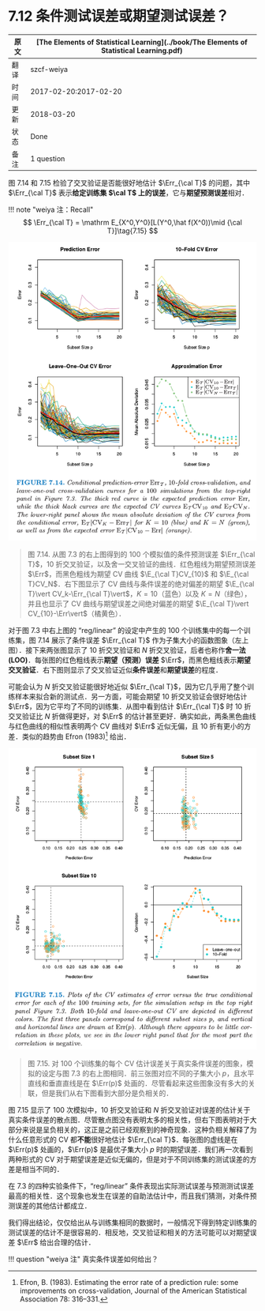 # 7.12 条件测试误差或期望测试误差？

| 原文   | [The Elements of Statistical Learning](../book/The Elements of Statistical Learning.pdf) |
| ---- | ---------------------------------------- |
| 翻译   | szcf-weiya                               |
| 时间   | 2017-02-20:2017-02-20                    |
| 更新 | 2018-03-20|
|状态|Done|
|备注| 1 question | 

图 7.14 和 7.15 检验了交叉验证是否能很好地估计 $\Err_{\cal T}$ 的问题，其中 $\Err_{\cal T}$ 表示**给定训练集 $\cal T$ 上的误差**<!--（228页的式（7.15））-->，它与**期望预测误差**相对．

!!! note "weiya 注：Recall"
    $$
    \Err_{\cal T} = \mathrm E_{X^0,Y^0}[L(Y^0,\hat f(X^0))\mid {\cal T}]\tag{7.15}
    $$

![](../img/07/fig7.14.png)

> 图 7.14. 从图 7.3 的右上图得到的 100 个模拟值的条件预测误差 $\Err_{\cal T}$，10 折交叉验证，以及舍一交叉验证的曲线．红色粗线为期望预测误差 $\Err$，而黑色粗线为期望 CV 曲线 $\E_{\cal T}CV_{10}$ 和 $\E_{\cal T}CV_N$．右下图显示了 CV 曲线与条件误差的绝对偏差的期望 $\E_{\cal T}\vert CV_k-\Err_{\cal T}\vert$，$K=10$（蓝色）以及 $K=N$（绿色），并且也显示了 CV 曲线与期望误差之间绝对偏差的期望 $\E_{\cal T}\vert CV_{10}-\Err\vert$（橘黄色）．

对于图 7.3 中右上图的 “reg/linear” 的设定中产生的 100 个训练集中的每一个训练集，图 7.14 展示了条件误差 $\Err_{\cal T}$ 作为子集大小的函数图象（左上图）．接下来两张图显示了 $10$ 折交叉验证和 $N$ 折交叉验证，后者也称作**舍一法 (LOO)**．每张图的红色粗线表示**期望（预测）误差** $\Err$，而黑色粗线表示**期望交叉验证**．右下图则显示了交叉验证近似**条件误差**和**期望误差**的程度．

可能会认为 $N$ 折交叉验证能很好地近似 $\Err_{\cal T}$，因为它几乎用了整个训练样本来拟合新的测试点．另一方面，可能会期望 $10$ 折交叉验证会很好地估计 $\Err$，因为它平均了不同的训练集．从图中看到估计 $\Err_{\cal T}$ 时 $10$ 折交叉验证比 $N$ 折做得更好，对 $\Err$ 的估计甚至更好．确实如此，两条黑色曲线与红色曲线的相似性表明两个 CV 曲线对 $\Err$ 近似无偏，且 $10$ 折有更小的方差．类似的趋势由 Efron (1983)[^1] 给出．

![](../img/07/fig7.15.png)

> 图 7.15.  对 100 个训练集的每个 CV 估计误差关于真实条件误差的图象，模拟的设定与图 7.3 的右上图相同．前三张图对应不同的子集大小 $p$，且水平直线和垂直直线是在 $\Err(p)$ 处画的．尽管看起来这些图象没有多大的关联，但是我们从右下图看到大部分是负相关的．

图 7.15 显示了 100 次模拟中，10 折交叉验证和 $N$ 折交叉验证对误差的估计关于真实条件误差的散点图．尽管散点图没有表明太多的相关性，但右下图表明对于大部分来说是呈负相关的，这正是之前已经观察到的神奇现象．这种负相关解释了为什么任意形式的 CV 都**不能**很好地估计 $\Err_{\cal T}$．每张图的虚线是在 $\Err(p)$ 处画的，$\Err(p)$ 是最优子集大小 $p$ 时的期望误差．我们再一次看到两种形式的 CV 对于期望误差是近似无偏的，但是对于不同训练集的测试误差的方差是相当不同的．

在 7.3 的四种实验条件下，“reg/linear” 条件表现出实际测试误差与预测测试误差最高的相关性．这个现象也发生在误差的自助法估计中，而且我们猜测，对条件预测误差的其他估计都成立．

我们得出结论，仅仅给出从与训练集相同的数据时，一般情况下得到特定训练集的测试误差的估计不是很容易的．相反地，交叉验证和相关的方法可能可以对期望误差 $\Err$ 给出合理的估计．

!!! question "weiya 注"
    真实条件误差如何给出？

[^1]: Efron, B. (1983). Estimating the error rate of a prediction rule: some improvements on cross-validation, Journal of the American Statistical Association 78: 316–331.